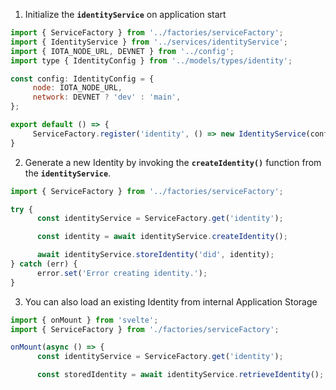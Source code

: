 
1. Initialize the **`identityService`** on application start

```js
import { ServiceFactory } from '../factories/serviceFactory';
import { IdentityService } from '../services/identityService';
import { IOTA_NODE_URL, DEVNET } from '../config';
import type { IdentityConfig } from '../models/types/identity';    
```

 ```js
const config: IdentityConfig = {
	  node: IOTA_NODE_URL,
	  network: DEVNET ? 'dev' : 'main',
};

export default () => {
      ServiceFactory.register('identity', () => new IdentityService(config));  
}
```

2. Generate a new Identity by invoking the **`createIdentity()`** function from the **`identityService`**.

```js
import { ServiceFactory } from '../factories/serviceFactory';
```

```js
try {
      const identityService = ServiceFactory.get('identity');

      const identity = await identityService.createIdentity();

      await identityService.storeIdentity('did', identity);
} catch (err) {
      error.set('Error creating identity.');
}
```

3. You can also load an existing Identity from internal Application Storage

```js
import { onMount } from 'svelte';
import { ServiceFactory } from './factories/serviceFactory';
```

```js
onMount(async () => {
      const identityService = ServiceFactory.get('identity');

      const storedIdentity = await identityService.retrieveIdentity();
```
